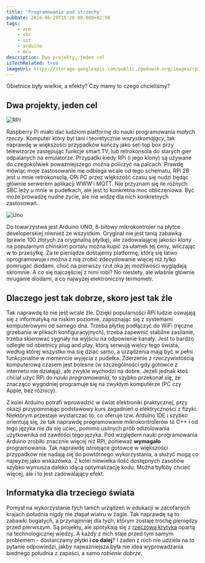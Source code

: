 ```yaml
---
title: 'Programowanie pod strzechy'
pubDate: 2016-06-29T15:20:00.000+02:00
tags:
    - arm
    - sbc
    - iot
    - arduino
    - mcu
description: Dwa projekty, jeden cel
isTechRelated: true
imageUrl: https://storage.googleapis.com/public.zgodowie.org/images/rpi-1-a.jpg
---
```


Obietnice były wielkie, a efekty? Czy mamy to czego chcieliśmy?

## Dwa projekty, jeden cel

![RPi](https://storage.googleapis.com/public.zgodowie.org/images/rpi-1-a.jpg 'Rapberry Pi 1')

Raspberry Pi miało dać ludziom platformę do nauki programowania _małych rzeczy_. Komputer który był tani i teoretycznie _wszystkomający_, tak naprawdę w większości przypadków kończy jako set-top box przy telewizorze zastępując funkcje smart TV, lub retrokonsola do starych gier odpalanych na emulatorze. Przypadki kiedy RPi (i jego klony) są używane do czegokolwiek poważniejszego można policzyć na palcach. Prawdę mówiąc moje zastosowanie nie odbiega wcale od tego schematu, RPi 2B jest u mnie retrokonsolą, OPi PC przez większość czasu się nudzi będąc głównie serwerem aplikacji WWW i MQTT. Nie przyznam się ile różnych SBC leży u mnie w pudełkach, ale jest to konkretna moc obliczeniowa. Być może prowadzę nudne życie, ale nie widzę dla nich konkretnych zastosowań.

![Uno](https://storage.googleapis.com/public.zgodowie.org/images/arduino-uno-r3.jpg 'Arduino UNO R3')

Do towarzystwa jest Arduino UNO, 8-bitowy mikrokontroler na płytce developerskiej również ze wszystkim. Oryginał nie jest tanią zabawką (prawie 100 złotych za oryginalną płytkę), ale zadowalającej jakości klony na popularnym chińskim portalu można kupić za ułamek tej ceny, wliczając w to przesyłkę. Za te pieniądze dostajemy platformę, którą się łatwo oprogramowuje i można z nią zrobić zdecydowanie więcej niż tylko pomrugać diodami, choć na pierwszy rzut oka jej możliwości wyglądają skromnie. A co się najczęściej z nimi robi? No niestety, ale właśnie głównie mruganie diodami, a co najwyżej elektroniczny termometr.

## Dlaczego jest tak dobrze, skoro jest tak źle

Tak naprawdę to nie jest wcale źle. Dzięki popularności RPi ludzie oswajają się z informatyką na niskim poziomie, zapoznając się z systemami komputerowymi od samego dna. Trzeba płytkę podłączyć do WiFi (ręczne grzebanie w plikach konfiguracyjnych), trzeba zapewnić stabilne zasilanie, trzeba skierować sygnały na wyjściu na odpowienie kanały. Jest to bardzo odległe od obietnicy plug and play, którą serwują wielcy tego świata, według której wszystko ma się dziać samo, a urządzenia mają być w pełni funkcjonalne w momencie wyjęcia z pudełka. Zderzenie z rzeczywistością komputerową czasem jest bolesne (w szczególności gdy gotowce z internetu nie działają), ale zwykle wychodzi na dobre. Jeżeli jednak ktoś chciał użyć RPi do _nauki programowania_, to szybko przekonał się, że znacząco wygodniej programuje się na zwykłym komputerze (PC czy Apple, bez różnicy).

Z kolei Arduino potrafi wprowadzić w świat elektroniki praktycznej, przy okazji przypominając podstawowy kurs zagadnień o elektryczności z fizyki. Niektórym przestaje wystarczać to, co oferuje tzw. Arduino IDE i szybko orientują się, że tak naprawdę programowanie mikrokontrolerów to C++ i od tego języka nie da się uciec, pomimo usilnych prób odizolowania użytkownika od zawiłości tego języka. Pod względem nauki programowania Arduino zrobiło znacznie więcej niż RPi, ponieważ **wymagało** programowania. Tak naprawdę istniejące gotowce w większości przypadków nie nadają się do powtórnego wykorzystania, a służyć mogą co najwyżej jako wskazówka. Z kolei niewielka ilość dostępnych zasobów szybko wymusza daleko idącą optymalizację kodu. Można byłoby chcieć więcej, ale i to jest zadowalający efekt.

## Informatyka dla trzeciego świata

Pomysł na wykorzystanie tych tanich urządzeń w edukacji w zacofanych krajach południa nigdy nie złapał wiatru w żagle. Tak naprawdę są to zabawki bogatych, a przynajmniej dla tych, którym zostaje trochę pieniędzy przed pierwszym. Są projekty, ale spotykają się z [rzeczową krytyką](https://hackaday.com/2016/05/16/one-dollar-board-targets-students/) opartą na technologicznej wiedzy. A każdy z nich staje przed tym samym problemem - dostarczamy płytki **i co dalej**? I żaden z nich nie udziela na to pytanie odpowiedzi, jakby najważniejsza była nie idea wyprowadzania biednego południa z zapaści, a samo _robienie dobrze_.
